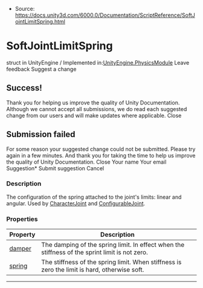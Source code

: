 * Source: https://docs.unity3d.com/6000.0/Documentation/ScriptReference/SoftJointLimitSpring.html

# SoftJointLimitSpring
struct in UnityEngine
/
Implemented in:[UnityEngine.PhysicsModule](https://docs.unity3d.com/6000.0/Documentation/ScriptReference/UnityEngine.PhysicsModule.html)
Leave feedback
Suggest a change
## Success!
Thank you for helping us improve the quality of Unity Documentation. Although we cannot accept all submissions, we do read each suggested change from our users and will make updates where applicable.
Close
## Submission failed
For some reason your suggested change could not be submitted. Please <a>try again</a> in a few minutes. And thank you for taking the time to help us improve the quality of Unity Documentation.
Close
Your name Your email Suggestion* Submit suggestion
Cancel
### Description
The configuration of the spring attached to the joint's limits: linear and angular. Used by [CharacterJoint](https://docs.unity3d.com/6000.0/Documentation/ScriptReference/CharacterJoint.html) and [ConfigurableJoint](https://docs.unity3d.com/6000.0/Documentation/ScriptReference/ConfigurableJoint.html).
### Properties
Property | Description  
---|---  
[damper](https://docs.unity3d.com/6000.0/Documentation/ScriptReference/SoftJointLimitSpring-damper.html) | The damping of the spring limit. In effect when the stiffness of the sprint limit is not zero.  
[spring](https://docs.unity3d.com/6000.0/Documentation/ScriptReference/SoftJointLimitSpring-spring.html) | The stiffness of the spring limit. When stiffness is zero the limit is hard, otherwise soft.  
* * *
